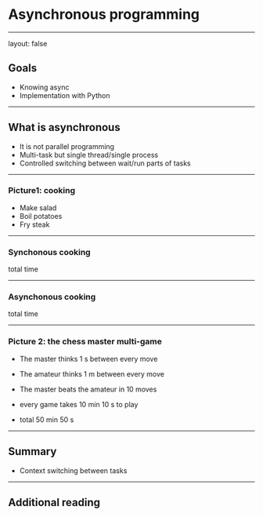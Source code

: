 <script type="text/javascript"
  src="https://cdn.mathjax.org/mathjax/latest/MathJax.js?config=TeX-AMS-MML_HTMLorMML">
</script>
# Asynchronous programming

---

layout: false

## Goals

- Knowing async
- Implementation with Python

---

## What is  asynchronous

* It is not parallel programming
* Multi-task but single thread/single process
* Controlled switching between wait/run parts of tasks

---

### Picture1: cooking

* Make salad
* Boil potatoes
* Fry steak

---

### Synchonous cooking

total time

---

### Asynchonous cooking

total time

---

### Picture 2: the chess master multi-game

* The master thinks 1 s between every move
* The amateur  thinks 1 m between every move
* The master beats the amateur in 10 moves

* every game takes 10 min 10 s to play
* total 50 min 50 s


---
## Summary

- Context switching between tasks

---

## Additional reading
